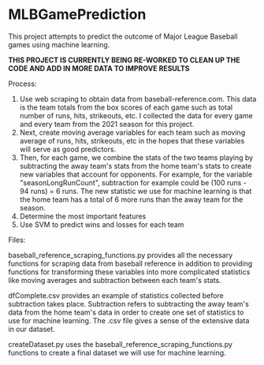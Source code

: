 # MLBGamePrediction

This project attempts to predict the outcome of Major League Baseball games using machine learning. 

**THIS PROJECT IS CURRENTLY BEING RE-WORKED TO CLEAN UP THE CODE AND ADD IN MORE DATA TO IMPROVE RESULTS**


Process:

1. Use web scraping to obtain data from baseball-reference.com. This data is the team totals from the box scores of each game such as total number of runs, hits, strikeouts, etc. I collected the data for every game and every team from the 2021 season for this project.
2. Next, create moving average variables for each team such as moving average of runs, hits, strikeouts, etc in the hopes that these variables will serve as good predictors.
3. Then, for each game, we combine the stats of the two teams playing by subtracting the away team's stats from the home team's stats to create new variables that account for opponents. For example, for the variable "seasonLongRunCount", subtraction for example could be (100 runs - 94 runs) = 6 runs. The new statistic we use for machine learning is that the home team has a total of 6 more runs than the away team for the season.
4. Determine the most important features
5. Use SVM to predict wins and losses for each team


Files: 

baseball_reference_scraping_functions.py provides all the necessary functions for scraping data from baseball reference in addition to providing functions for transforming these variables into more complicated statistics like moving averages and subtraction between each team's stats. 

dfComplete.csv provides an example of statistics collected before subtraction takes place. Subtraction refers to subtracting the away team's data from the home team's data in order to create one set of statistics to use for machine learning. The .csv file gives a sense of the extensive data in our dataset.

createDataset.py uses the baseball_reference_scraping_functions.py functions to create a final dataset we will use for machine learning.
